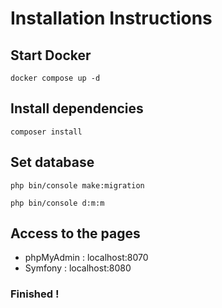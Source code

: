 # Installation Instructions

## Start Docker

```
docker compose up -d
```

## Install dependencies

```
composer install
```

## Set database

```
php bin/console make:migration
```
```
php bin/console d:m:m
```

## Access to the pages

- phpMyAdmin : localhost:8070
- Symfony : localhost:8080

### Finished !
